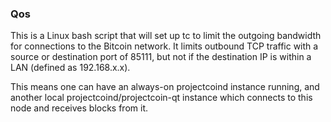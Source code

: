 ### Qos ###

This is a Linux bash script that will set up tc to limit the outgoing bandwidth for connections to the Bitcoin network. It limits outbound TCP traffic with a source or destination port of 85111, but not if the destination IP is within a LAN (defined as 192.168.x.x).

This means one can have an always-on projectcoind instance running, and another local projectcoind/projectcoin-qt instance which connects to this node and receives blocks from it.
